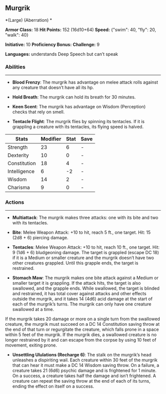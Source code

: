 ## Murgrik
*(Large) (Aberration) *

**Armor Class:** 18
**Hit Points:** 152 (16d10+64)
**Speed:** {"swim": 40, "fly": 20, "walk": 40}

**Initiative:** 10
**Proficiency Bonus:**
**Challenge:** 9

**Languages:** understands Deep Speech but can’t speak

### Abilities
 --- 
- **Blood Frenzy**: The murgrik has advantage on melee attack rolls against any creature that doesn’t have all its hp.

- **Hold Breath**: The murgrik can hold its breath for 30 minutes.

- **Keen Scent**: The murgrik has advantage on Wisdom (Perception) checks that rely on smell.

- **Tentacle Flight**: The murgrik flies by spinning its tentacles. If it is grappling a creature with its tentacles, its flying speed is halved.



| Stats | Modifier | Stat | Save
| ---- | ---- | ---- | ---- |
| Strength | 23 | 6 | - |
| Dexterity | 10 | 0 | - |
| Constitution | 18 | 4 | - |
| Intelligence | 6 | -2 | - |
| Wisdom | 14 | 2 | - |
| Charisma | 9 | 0 | - |

### Actions
 --- 
- **Multiattack**: The murgrik makes three attacks: one with its bite and two with its tentacles.

- **Bite**: Melee Weapon Attack: +10 to hit, reach 5 ft., one target. Hit: 15 (2d8 + 6) piercing damage.

- **Tentacles**: Melee Weapon Attack: +10 to hit, reach 10 ft., one target. Hit: 9 (1d6 + 6) bludgeoning damage. The target is grappled (escape DC 18) if it is a Medium or smaller creature and the murgrik doesn’t have two other creatures grappled. Until this grapple ends, the target is restrained.

- **Stomach Maw**: The murgrik makes one bite attack against a Medium or smaller target it is grappling. If the attack hits, the target is also swallowed, and the grapple ends. While swallowed, the target is blinded and restrained, it has total cover against attacks and other effects outside the murgrik, and it takes 14 (4d6) acid damage at the start of each of the murgrik’s turns. The murgrik can only have one creature swallowed at a time.

If the murgrik takes 20 damage or more on a single turn from the swallowed creature, the murgrik must succeed on a DC 14 Constitution saving throw at the end of that turn or regurgitate the creature, which falls prone in a space within 5 feet of the murgrik. If the murgrik dies, a swallowed creature is no longer restrained by it and can escape from the corpse by using 10 feet of movement, exiting prone.

- **Unsettling Ululations (Recharge 6)**: The stalk on the murgrik’s head unleashes a dispiriting wail. Each creature within 30 feet of the murgrik that can hear it must make a DC 14 Wisdom saving throw. On a failure, a creature takes 21 (6d6) psychic damage and is frightened for 1 minute. On a success, a creature takes half the damage and isn’t frightened. A creature can repeat the saving throw at the end of each of its turns, ending the effect on itself on a success.

